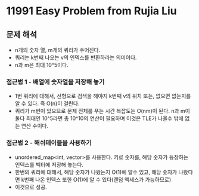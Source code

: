 # 11991 Easy Problem from Rujia Liu

## 문제 해석

- n개의 숫자 열, m개의 쿼리가 주어진다.
- 쿼리는 k번째 나오는 v의 인덱스를 반환하라는 의미이다.
- n과 m은 최대 10^5이다.

### 접근법 1 - 배열에 숫자열을 저장해 놓기

- 1번 쿼리에 대해서, 선형으로 검색을 해야지 k번째 v의 위치 또는, 없으면 없는지를 알 수 있다. 즉 O(n)이 걸린다.
- 쿼리가 m번이 있으므로 문제 전체를 푸는 시간 복잡도는 O(nm)이 된다. n과 m이 둘다 최대인 10^5라면 총 10^10의 연산이 필요하며 이것은 TLE가 나올수 밖에 없는 연산 수이다.

### 접근법 2 - 해쉬테이블을 사용하기

- unordered_map<int, vector<int>>를 사용한다. 키로 숫자를, 해당 숫자가 등장하는 인덱스를 벡터에 저장해 놓는다.
- 한번의 쿼리에 대해서, 해당 숫자가 나왔는지 O(1)에 알수 있고, 해당 숫자가 나왔다면 k번째 나온 인덱스 또한 O(1)에 알 수 있다(랜덤 액세스가 가능하므로)
- 이것으로 성공.

